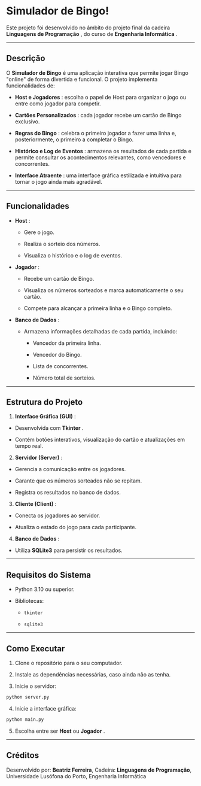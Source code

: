 # Simulador de Bingo!
Este projeto foi desenvolvido no âmbito do projeto final da cadeira **Linguagens de Programação** , do curso de **Engenharia Informática** .

---


## Descrição 
O **Simulador de Bingo**  é uma aplicação interativa que permite jogar Bingo "online" de forma divertida e funcional. O projeto implementa funcionalidades de: 
- **Host e Jogadores** : escolha o papel de Host para organizar o jogo ou entre como jogador para competir.
 
- **Cartões Personalizados** : cada jogador recebe um cartão de Bingo exclusivo.
 
- **Regras do Bingo** : celebra o primeiro jogador a fazer uma linha e, posteriormente, o primeiro a completar o Bingo.
 
- **Histórico e Log de Eventos** : armazena os resultados de cada partida e permite consultar os acontecimentos relevantes, como vencedores e concorrentes.
 
- **Interface Atraente** : uma interface gráfica estilizada e intuitiva para tornar o jogo ainda mais agradável.


---


## Funcionalidades 
 
- **Host** :
  - Gere o jogo.

  - Realiza o sorteio dos números.

  - Visualiza o histórico e o log de eventos.
 
- **Jogador** :
  - Recebe um cartão de Bingo.

  - Visualiza os números sorteados e marca automaticamente o seu cartão.

  - Compete para alcançar a primeira linha e o Bingo completo.
 
- **Banco de Dados** : 
  - Armazena informações detalhadas de cada partida, incluindo:
    - Vencedor da primeira linha.

    - Vencedor do Bingo.

    - Lista de concorrentes.

    - Número total de sorteios.


---


## Estrutura do Projeto 
 
1. **Interface Gráfica (GUI)** : 
  - Desenvolvida com **Tkinter** .

  - Contém botões interativos, visualização do cartão e atualizações em tempo real.
 
2. **Servidor (Server)** :
  - Gerencia a comunicação entre os jogadores.

  - Garante que os números sorteados não se repitam.

  - Registra os resultados no banco de dados.
 
3. **Cliente (Client)** :
  - Conecta os jogadores ao servidor.

  - Atualiza o estado do jogo para cada participante.
 
4. **Banco de Dados** : 
  - Utiliza **SQLite3**  para persistir os resultados.


---


## Requisitos do Sistema 

- Python 3.10 ou superior.
 
- Bibliotecas: 
  - `tkinter`
 
  - `sqlite3`


---


## Como Executar 

1. Clone o repositório para o seu computador.

2. Instale as dependências necessárias, caso ainda não as tenha.
 
3. Inicie o servidor:

```bash
python server.py
```
 
4. Inicie a interface gráfica:

```bash
python main.py
```
 
5. Escolha entre ser **Host**  ou **Jogador** .


---


## Créditos 
Desenvolvido por: **Beatriz Ferreira**,
Cadeira: **Linguagens de Programação**, 
Universidade Lusófona do Porto, Engenharia Informática
